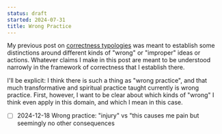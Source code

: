 ```yaml
---
status: draft
started: 2024-07-31
title: Wrong Practice
---
```


My previous post on [correctness typologies](./typology-correctness) was meant to establish some distinctions around different kinds of "wrong" or "improper" ideas or actions. Whatever claims I make in this post are meant to be understood narrowly in the framework of correctness that I establish there.

I'll be explicit: I think there is such a thing as "wrong practice", and that much transformative and spiritual practice taught currently is wrong practice. First, however, I want to be clear about which kinds of "wrong" I think even apply in this domain, and which I mean in this case.

- [ ] 2024-12-18 Wrong practice: "injury" vs "this causes me pain but seemingly no other consequences
